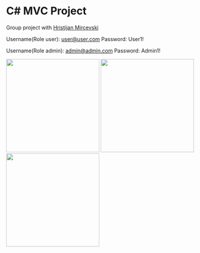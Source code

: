 # C# MVC Project
Group project with <a href="https://www.linkedin.com/in/hristijan-mirchevski-13b4351a7/">Hristijan Mircevski</a>

Username(Role user): user@user.com
Password: User1!

Username(Role admin): admin@admin.com
Password: Admin1!

<img src="https://user-images.githubusercontent.com/63555005/134907251-74835464-1e5d-43f5-a107-25102e4ac160.JPG"  height="250">

<img src="https://user-images.githubusercontent.com/63555005/159518046-a7d96d72-10fa-477b-8d72-7c2e92d21156.png"  height="250">

<img src="https://user-images.githubusercontent.com/63555005/159517950-49ea1ada-3dab-466e-8fdc-3f8efb224cf9.png"  height="250">



